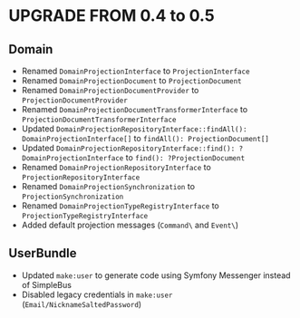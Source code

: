# UPGRADE FROM 0.4 to 0.5

## Domain

- Renamed `DomainProjectionInterface` to `ProjectionInterface`
- Renamed `DomainProjectionDocument` to `ProjectionDocument`
- Renamed `DomainProjectionDocumentProvider` to `ProjectionDocumentProvider`
- Renamed `DomainProjectionDocumentTransformerInterface` to `ProjectionDocumentTransformerInterface`
- Updated `DomainProjectionRepositoryInterface::findAll(): DomainProjectionInterface[]` to `findAll(): ProjectionDocument[]`
- Updated `DomainProjectionRepositoryInterface::find(): ?DomainProjectionInterface` to `find(): ?ProjectionDocument`
- Renamed `DomainProjectionRepositoryInterface` to `ProjectionRepositoryInterface`
- Renamed `DomainProjectionSynchronization` to `ProjectionSynchronization`
- Renamed `DomainProjectionTypeRegistryInterface` to `ProjectionTypeRegistryInterface`
- Added default projection messages (`Command\` and `Event\`)

## UserBundle

- Updated `make:user` to generate code using Symfony Messenger instead of SimpleBus
- Disabled legacy credentials in `make:user` (`Email/NicknameSaltedPassword`)
